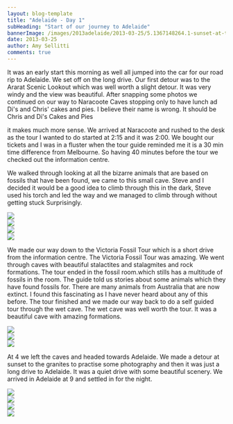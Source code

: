 ```yaml
---
layout: blog-template
title: "Adelaide - Day 1"
subHeading: "Start of our journey to Adelaide"
bannerImage: /images/2013adelaide/2013-03-25/5.1367148264.1-sunset-at-the-granites-edited.jpg_compressed.JPEG
date: 2013-03-25
author: Amy Sellitti
comments: true
---
```

It was an early start this morning as well all jumped into the car for our road rip to Adelaide. We set off on the long drive. Our first detour was to the Ararat Scenic Lookout which was well worth a slight detour. It was very windy and the view was beautiful. After snapping some photos  we continued on our way to Naracoote Caves stopping only to have lunch ad Di's and Chris' cakes and pies. I believe their name is wrong. It should be Chris and Di's Cakes and Pies

it makes much more sense. We arrived at Naracoote and rushed to the desk as the tour I wanted to do started at 2:15 and it was 2:00. We bought our tickets and I was in a fluster when the tour guide reminded me it is a 30 min time difference from Melbourne. So having 40 minutes before the tour we checked out the information centre.

We walked through looking at all the bizarre animals that are based on fossils that have been found, we came to this small cave. Steve and I decided it would be a good idea to climb through this in the dark, Steve used his torch and led the way and we managed to climb through without getting stuck Surprisingly.

<div class="center-image"><img src="/images/2013adelaide/2013-03-25/5.1367148264.steve-in-the-small-tunnel.jpg_compressed.JPEG" /></div>
<div class="center-image"><img src="/images/2013adelaide/2013-03-25/5.1367148264.anth-being-eaten-by-the-largest-kn.jpg_compressed.JPEG" /></div>
<div class="center-image"><img src="/images/2013adelaide/2013-03-25/5.1367148264.2-victoria-fossil-cave (1).jpg_compressed.JPEG" /></div>
<div class="center-image"><img src="/images/2013adelaide/2013-03-25/5.1367148264.me-with-glowing-rock.jpg_compressed.JPEG" /></div>

We made our way down to the Victoria Fossil Tour which is a short drive from the information centre. The Victoria Fossil Tour was amazing. We went through caves with beautiful stalactites and stalagmites and rock formations. The tour ended in the fossil room.which stills has a multitude of fossils in the room. The guide told us stories about some animals which they have found fossils for. There are many animals from Australia that are now extinct. I found this fascinating as I have never heard about any of this before. The tour finished and we made our way back to do a self guided tour through the wet cave. The wet cave was well worth the tour. It was a beautiful cave with amazing formations. 

<div class="center-image"><img src="/images/2013adelaide/2013-03-25/5.1367148264.1-victoria-fossil-cave.jpg_compressed.JPEG" /></div>
<div class="center-image"><img src="/images/2013adelaide/2013-03-25/5.1367148264.victoria-fossil-cave-stactites.jpg_compressed.JPEG" /></div>
<div class="center-image"><img src="/images/2013adelaide/2013-03-25/5.1367148264.in-front-of-wet-cave.jpg_compressed.JPEG" /></div>

At 4 we left the caves and headed towards Adelaide. We made a detour at sunset to the granites to practise some photography and then it was just a long drive to Adelaide. It was a quiet drive with some beautiful scenery. We arrived in Adelaide at 9 and settled in for the night.

<div class="center-image"><img src="/images/2013adelaide/2013-03-25/5.1367148264.1-sunset-at-the-granites-edited.jpg_compressed.JPEG" /></div>
<div class="center-image"><img src="/images/2013adelaide/2013-03-25/5.1367148264.2-sunset-at-the-granites.jpg_compressed.JPEG" /></div>
<div class="center-image"><img src="/images/2013adelaide/2013-03-25/5.1367148264.pretty-much-sums-us-up.jpg_compressed.JPEG" /></div>
<div class="center-image"><img src="/images/2013adelaide/2013-03-25/5.1367148264.our-silloutes.jpg_compressed.JPEG" /></div>

